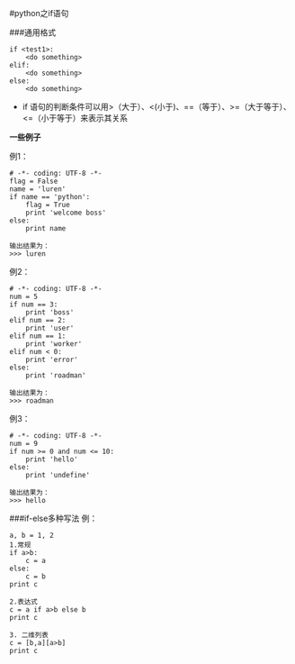 #python之if语句

###通用格式
	
	if <test1>:
		<do something>
	elif:
		<do something>
	else:
		<do something>
		
- if 语句的判断条件可以用>（大于）、<(小于)、==（等于）、>=（大于等于）、<=（小于等于）来表示其关系


**一些例子**

例1：

```
# -*- coding: UTF-8 -*-
flag = False
name = 'luren'
if name == 'python':        
    flag = True          
    print 'welcome boss'    
else:
    print name 

输出结果为：
>>> luren
```

例2：

```
# -*- coding: UTF-8 -*-
num = 5     
if num == 3:            
    print 'boss'        
elif num == 2:
    print 'user'
elif num == 1:
    print 'worker'
elif num < 0:           
    print 'error'
else:
    print 'roadman'
    
输出结果为：
>>> roadman
```

例3：

```
# -*- coding: UTF-8 -*-
num = 9
if num >= 0 and num <= 10:    
    print 'hello'
else:
	print 'undefine'

输出结果为：
>>> hello
```

###if-else多种写法
例：

```
a, b = 1, 2
1.常规
if a>b:
    c = a
else:
    c = b
print c

2.表达式
c = a if a>b else b
print c

3. 二维列表
c = [b,a][a>b]
print c
```
